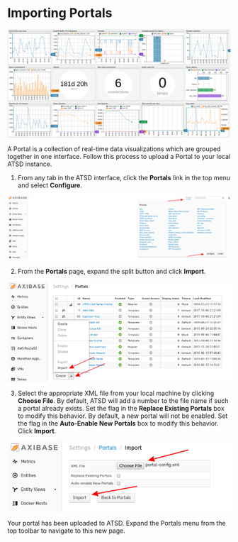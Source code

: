 # Importing Portals

![](images/portal.png)

A Portal is a collection of real-time data visualizations which are grouped together in one interface. Follow this process to upload a Portal to your local ATSD instance.

1. From any tab in the ATSD interface, click the **Portals** link in the top menu and select **Configure**.

![](images/portal-config.png)

2. From the **Portals** page, expand the split button and click **Import**.

![](images/import-portal.png)

3. Select the appropriate XML file from your local machine by clicking **Choose File**. By default, ATSD will add a number to the file name if such a portal already exists. Set the flag in the **Replace Existing Portals** box to modify this behavior. By default, a new portal will not be enabled. Set the flag in the **Auto-Enable New Portals** box to modify this behavior. Click **Import**.

![](images/portal-import-page.png)

Your portal has been uploaded to ATSD. Expand the Portals menu from the top toolbar to navigate to this new page.
